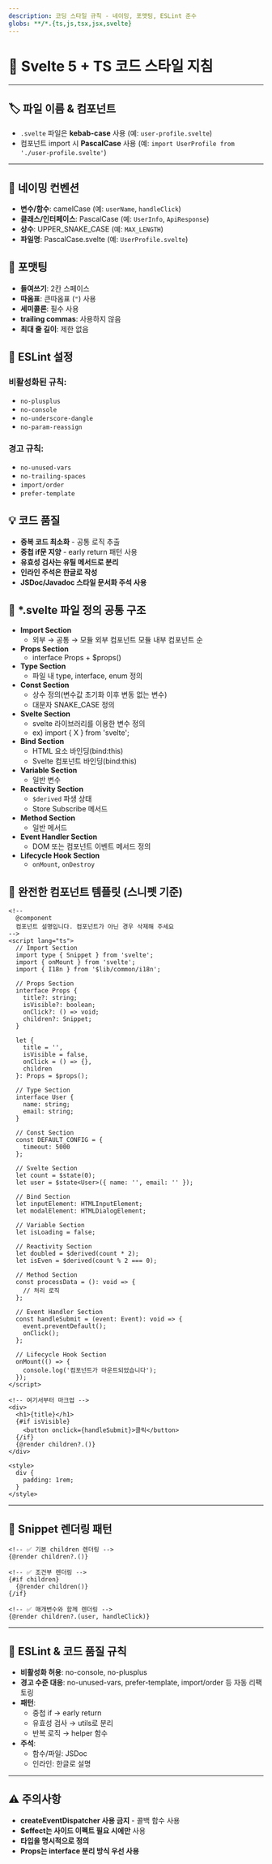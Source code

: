```yaml
---
description: 코딩 스타일 규칙 - 네이밍, 포맷팅, ESLint 준수
globs: **/*.{ts,js,tsx,jsx,svelte}
---
```

# 📝 Svelte 5 + TS 코드 스타일 지침
---

## 🏷 파일 이름 & 컴포넌트

- `.svelte` 파일은 **kebab-case** 사용 (예: `user-profile.svelte`)
- 컴포넌트 import 시 **PascalCase** 사용 (예: `import UserProfile from './user-profile.svelte'`)

---

## 📝 네이밍 컨벤션
- **변수/함수**: camelCase (예: `userName`, `handleClick`)
- **클래스/인터페이스**: PascalCase (예: `UserInfo`, `ApiResponse`)
- **상수**: UPPER_SNAKE_CASE (예: `MAX_LENGTH`)
- **파일명**: PascalCase.svelte (예: `UserProfile.svelte`)

## 🎨 포맷팅
- **들여쓰기**: 2칸 스페이스
- **따옴표**: 큰따옴표 (`"`) 사용
- **세미콜론**: 필수 사용
- **trailing commas**: 사용하지 않음
- **최대 줄 길이**: 제한 없음

## 🔧 ESLint 설정
### 비활성화된 규칙:
- `no-plusplus`
- `no-console` 
- `no-underscore-dangle`
- `no-param-reassign`

### 경고 규칙:
- `no-unused-vars`
- `no-trailing-spaces`
- `import/order`
- `prefer-template`

## 💡 코드 품질
- **중복 코드 최소화** - 공통 로직 추출
- **중첩 if문 지양** - early return 패턴 사용
- **유효성 검사는 유틸 메서드로 분리**
- **인라인 주석은 한글로 작성**
- **JSDoc/Javadoc 스타일 문서화 주석 사용**


## 🧰 *.svelte 파일 정의 공통 구조

- **Import Section**
  - 외부 → 공통 → 모듈 외부 컴포넌트 모듈 내부 컴포넌트 순
- **Props Section**
  - interface Props + $props()
- **Type Section**
  - 파일 내 type, interface, enum 정의
- **Const Section**
  - 상수 정의(변수값 초기화 이후 변동 없는 변수)
  - 대문자 SNAKE_CASE 정의
- **Svelte Section**
  - svelte 라이브러리를 이용한 변수 정의
  - ex) import { X } from 'svelte';
- **Bind Section**
  - HTML 요소 바인딩(bind:this)
  - Svelte 컴포넌트 바인딩(bind:this)
- **Variable Section**
  - 일반 변수
- **Reactivity Section**
  - `$derived` 파생 상태
  - Store Subscribe 메서드
- **Method Section**
  - 일반 메서드
- **Event Handler Section**
  - DOM 또는 컴포넌트 이벤트 메서드 정의
- **Lifecycle Hook Section**
  - `onMount`, `onDestroy`

## 🎯 완전한 컴포넌트 템플릿 (스니펫 기준)

```svelte
<!--
  @component
  컴포넌트 설명입니다. 컴포넌트가 아닌 경우 삭제해 주세요
-->
<script lang="ts">
  // Import Section
  import type { Snippet } from 'svelte';
  import { onMount } from 'svelte';
  import { I18n } from '$lib/common/i18n';

  // Props Section
  interface Props {
    title?: string;
    isVisible?: boolean;
    onClick?: () => void;
    children?: Snippet;
  }

  let {
    title = '',
    isVisible = false,
    onClick = () => {},
    children
  }: Props = $props();

  // Type Section
  interface User {
    name: string;
    email: string;
  }

  // Const Section
  const DEFAULT_CONFIG = {
    timeout: 5000
  };

  // Svelte Section
  let count = $state(0);
  let user = $state<User>({ name: '', email: '' });

  // Bind Section
  let inputElement: HTMLInputElement;
  let modalElement: HTMLDialogElement;

  // Variable Section
  let isLoading = false;

  // Reactivity Section
  let doubled = $derived(count * 2);
  let isEven = $derived(count % 2 === 0);

  // Method Section
  const processData = (): void => {
    // 처리 로직
  };

  // Event Handler Section
  const handleSubmit = (event: Event): void => {
    event.preventDefault();
    onClick();
  };

  // Lifecycle Hook Section
  onMount(() => {
    console.log('컴포넌트가 마운트되었습니다');
  });
</script>

<!-- 여기서부터 마크업 -->
<div>
  <h1>{title}</h1>
  {#if isVisible}
    <button onclick={handleSubmit}>클릭</button>
  {/if}
  {@render children?.()}
</div>

<style>
  div {
    padding: 1rem;
  }
</style>
```

---

## 📝 Snippet 렌더링 패턴

```svelte
<!-- ✅ 기본 children 렌더링 -->
{@render children?.()}

<!-- ✅ 조건부 렌더링 -->
{#if children}
  {@render children()}
{/if}

<!-- ✅ 매개변수와 함께 렌더링 -->
{@render children?.(user, handleClick)}
```

---

## 🧹 ESLint & 코드 품질 규칙
- **비활성화 허용**: no-console, no-plusplus
- **경고 수준 대응**: no-unused-vars, prefer-template, import/order 등 자동 리팩토링
- **패턴**:
	- 중첩 if → early return
	- 유효성 검사 → utils로 분리
	- 반복 로직 → helper 함수
- **주석**:
	- 함수/파일: JSDoc
	- 인라인: 한글로 설명

---

## ⚠️ 주의사항
- **createEventDispatcher 사용 금지** - 콜백 함수 사용
- **$effect는 사이드 이펙트 필요 시에만** 사용
- **타입을 명시적으로 정의**
- **Props는 interface 분리 방식 우선 사용**



